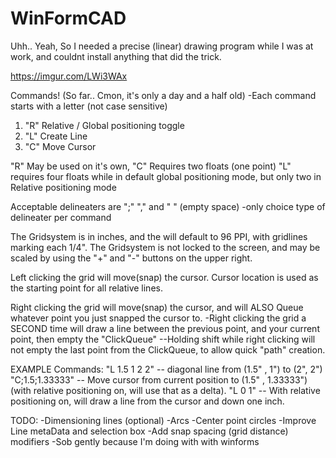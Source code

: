 # WinFormCAD
Uhh.. Yeah, So I needed a precise (linear) drawing program while I was at work, and couldnt install anything that did the trick.

https://imgur.com/LWi3WAx

Commands! (So far.. Cmon, it's only a day and a half old)
-Each command starts with a letter (not case sensitive)
1) "R" Relative / Global positioning toggle
2) "L" Create Line
3) "C" Move Cursor

"R" May be used on it's own,
"C" Requires two floats (one point)
"L" requires four floats while in default global positioning mode, but only two in Relative positioning mode

Acceptable delineaters are ";" "," and " " (empty space) 
-only choice type of delineater per command

The Gridsystem is in inches, and the will default to 96 PPI, with gridlines marking each 1/4".
The Gridsystem is not locked to the screen, and may be scaled by using the "+" and "-" buttons on the upper right.

Left clicking the grid will move(snap) the cursor. Cursor location is used as the starting point for all relative lines.

Right clicking the grid will move(snap) the cursor, and will ALSO Queue whatever point you just snapped the cursor to.
-Right clicking the grid a SECOND time will draw a line between the previous point, and your current point, then empty the "ClickQueue"
--Holding shift while right clicking will not empty the last point from the ClickQueue, to allow quick "path" creation.

EXAMPLE Commands:
"L 1.5 1 2 2"   -- diagonal line from (1.5" , 1") to (2", 2")
"C;1.5;1.33333" -- Move cursor from current position to (1.5" , 1.33333") (with relative positioning on, will use that as a delta).
"L 0 1"         -- With relative positioning on, will draw a line from the cursor and down one inch.



TODO:
-Dimensioning lines (optional)
-Arcs
-Center point circles
-Improve Line metaData and selection box
-Add snap spacing (grid distance) modifiers
-Sob gently because I'm doing with with winforms
